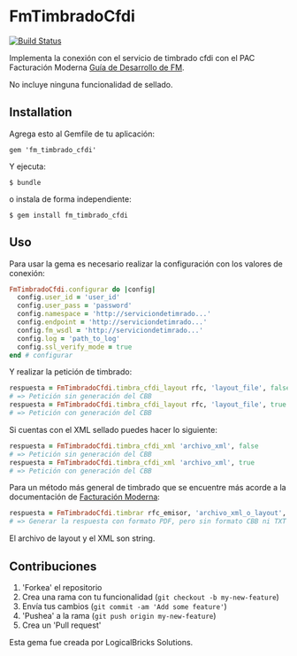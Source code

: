 # FmTimbradoCfdi
[![Build Status](https://travis-ci.org/LogicalBricks/fm_timbrado_cfdi.png?branch=master)](https://travis-ci.org/LogicalBricks/fm_timbrado_cfdi)

Implementa la conexión con el servicio de timbrado cfdi con el PAC Facturación Moderna [Guía de Desarrollo de FM](http://developers.facturacionmoderna.com).

No incluye ninguna funcionalidad de sellado.

## Installation

Agrega esto al Gemfile de tu aplicación:

    gem 'fm_timbrado_cfdi'

Y ejecuta:

    $ bundle

o instala de forma independiente:

    $ gem install fm_timbrado_cfdi

## Uso

Para usar la gema es necesario realizar la configuración con los valores de conexión:

```ruby
FmTimbradoCfdi.configurar do |config|
  config.user_id = 'user_id'
  config.user_pass = 'password'
  config.namespace = 'http://serviciondetimrado...'
  config.endpoint = 'http://serviciondetimrado...'
  config.fm_wsdl = 'http://serviciondetimrado...'
  config.log = 'path_to_log'
  config.ssl_verify_mode = true
end # configurar
```

Y realizar la petición de timbrado:

```ruby
respuesta = FmTimbradoCfdi.timbra_cfdi_layout rfc, 'layout_file', false
# => Petición sin generación del CBB
respuesta = FmTimbradoCfdi.timbra_cfdi_layout rfc, 'layout_file', true
# => Petición con generación del CBB
```

Si cuentas con el XML sellado puedes hacer lo siguiente:

```ruby
respuesta = FmTimbradoCfdi.timbra_cfdi_xml 'archivo_xml', false
# => Petición sin generación del CBB
respuesta = FmTimbradoCfdi.timbra_cfdi_xml 'archivo_xml', true
# => Petición con generación del CBB
```

Para un método más general de timbrado que se encuentre más acorde a la documentación de [Facturación Moderna](http://developers.facturacionmoderna.com):

```ruby
respuesta = FmTimbradoCfdi.timbrar rfc_emisor, 'archivo_xml_o_layout', 'generarCBB' => false, 'generarPDF' => true, 'generarTXT' => false
# => Generar la respuesta con formato PDF, pero sin formato CBB ni TXT
```


El archivo de layout y el XML son string.


## Contribuciones

1. 'Forkea' el repositorio
2. Crea una rama con tu funcionalidad (`git checkout -b my-new-feature`)
3. Envía tus cambios (`git commit -am 'Add some feature'`)
4. 'Pushea' a la rama (`git push origin my-new-feature`)
5. Crea un 'Pull request'

Esta gema fue creada por LogicalBricks Solutions.
